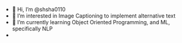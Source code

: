 - 👋 Hi, I’m @shsha0110
- 👀 I’m interested in Image Captioning to implement alternative text
- 🌱 I’m currently learning Object Oriented Programming, and ML, specifically NLP
- 
<!---
shsha0110/shsha0110 is a ✨ special ✨ repository because its `README.md` (this file) appears on your GitHub profile.
You can click the Preview link to take a look at your changes.
--->
